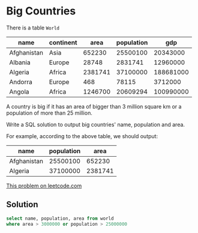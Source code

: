 # Big Countries

<p>There is a table <code>World</code></p>

| name        | continent | area    | population | gdp       |
|-------------|-----------|---------|------------|-----------|
| Afghanistan | Asia      |  652230 |   25500100 |  20343000 |
| Albania     | Europe    |   28748 |    2831741 |  12960000 |
| Algeria     | Africa    | 2381741 |   37100000 | 188681000 |
| Andorra     | Europe    |     468 |      78115 |   3712000 |
| Angola      | Africa    | 1246700 |   20609294 | 100990000 |

<p>A country is big if it has an area of bigger than 3 million square km or a population of more than 25 million.</p>

<p>Write a SQL solution to output big countries&#39; name, population and area.</p>

<p>For example, according to the above table, we should output:</p>

|        name | population | area    |
|-------------|------------|---------|
| Afghanistan |   25500100 |  652230 |
| Algeria     |   37100000 | 2381741 |


[This problem on leetcode.com](https://leetcode.com/problems/big-countries/)

## Solution

```sql
select name, population, area from world
where area > 3000000 or population > 25000000
```

